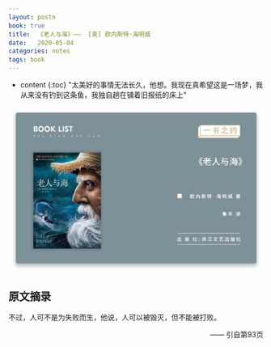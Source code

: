 ```yaml
---
layout: postn
book: true
title:  《老人与海》——  [美] 欧内斯特·海明威
date:   2020-05-04
categories: notes
tags: book
---
```

* content
{:toc}
"太美好的事情无法长久，他想。我现在真希望这是一场梦，我从来没有钓到这条鱼，我独自趟在铺着旧报纸的床上"











<center>
<img   src="https://raw.githubusercontent.com/HG1227/image/master/img_tuchuang/20200606124502.jpg" 
     title=""
     alt="《老人与海》：人可以被毁灭，但不能被打败"
     wh="1.54"
     height="80%" width="100%">
</center>





## 原文摘录

不过，人可不是为失败而生，他说，人可以被毁灭，但不能被打败。

<p style="text-align:right">—— 引自第93页</p>
